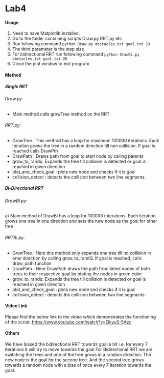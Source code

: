 # Lab4 #
#### Usage ####

1. Need to have Matplotlib installed.
2. Go to the folder containing scripts Draw.py RRT.py etc
3.  Run following command 
```python Draw.py obstacles.txt goal.txt 20```
4. The third parameter is the step size
5. For bidirectional RRT run following command
```python DrawBi.py obstacles.txt goal.txt 20```
6. Close the plot window to exit program

#### Method ####
##### Single RRT #####
###### Draw.py ######
 - Main method calls growTree method on the RRT
###### RRT.py: ######
- GrowTree : This method has a loop for maximum 100000 iterations. Each iteration grows the tree in a random direction till non collision. If goal is reached calls DrawPth
- DrawPath : Draws path from goal to start node by calling parents
- grow_to_randq: Expands the tree till collision is detected or goal is reached in given direction
- plot_and_check_goal : plots new node and checks if it is goal
- collision_detect : detects the collision between two line segments.

##### Bi-Directional RRT #####
###### DrawBi.py: ######
a) Main method of DrawBi has a loop for 100000 interations. Each iteration grows one tree in one direction and sets the new node as the goal for other tree
###### RRTBi.py: ######
- GrowTree : Here this method only expands one tree till no collision in oner direction by calling grow_to_randQ. If goal is reached, calls draw_path function
- DrawPath : Here DrawPath draws the path from latest nodes of both trees to their respective goal by ploting the nodes in green color
- grow_to_randq: Expands the tree till collision is detected or goal is reached in given direction
- plot_and_check_goal : plots new node and checks if it is goal
- collision_detect : detects the collision between two line segments.


#### Video Link ####
Please find the below link to the video which demonstrates the functioning of the script.
https://www.youtube.com/watch?v=ElkyuS-5Azc
#### Others ####
We have biased the bidirectional RRT towards goal a bit i.e. for every 7 iterations it will try to move towards the goal
For Bidirectional RRT we are switching the trees and one of the tree grows in a random direction. The new node is the goal for the second tree.
 And the second tree grows towards a random node with a bias of once every 7 iteration towards the goal.